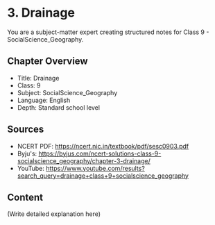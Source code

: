 # 3. Drainage

You are a subject-matter expert creating structured notes for Class 9 - SocialScience_Geography.

## Chapter Overview
- Title: Drainage
- Class: 9
- Subject: SocialScience_Geography
- Language: English
- Depth: Standard school level

## Sources
- NCERT PDF: https://ncert.nic.in/textbook/pdf/sesc0903.pdf
- Byju's: https://byjus.com/ncert-solutions-class-9-socialscience_geography/chapter-3-drainage/
- YouTube: https://www.youtube.com/results?search_query=drainage+class+9+socialscience_geography

## Content
(Write detailed explanation here)
